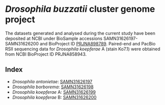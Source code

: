 # *Drosophila buzzatii* cluster genome project
The datasets generated and analysed during the current study have been deposited at NCBI under BioSample accessions SAMN31626197-SAMN31626200 and BioProject ID [PRJNA898789](https://www.ncbi.nlm.nih.gov/bioproject/898789). 
Paired-end and PacBio RSII sequencing data for _Drosophila koepferae_ A (stain Ko7.1) were obtained from NCBI BioProject ID PRJNA858943.

## Index
 + _Drosophila antonietae_: [SAMN31626197](https://www.ncbi.nlm.nih.gov/biosample/SAMN31626197/)
 + _Drosophila borborema_: [SAMN31626198](https://www.ncbi.nlm.nih.gov/biosample/SAMN31626198/)
 + _Drosophila koepferae_ A: [SAMN31626199](https://www.ncbi.nlm.nih.gov/biosample/SAMN31626199/)
 + _Drosophila koepferae_ B: [SAMN31626200](https://www.ncbi.nlm.nih.gov/biosample/SAMN31626200/)

